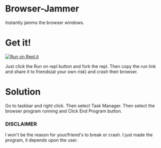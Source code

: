 # Browser-Jammer

 Instantly jamms the browser windows.

 
# Get it!

[![Run on Repl.it](https://repl.it/badge/github/navaneethkm004/browser-jammer)](https://repl.it/github/navaneethkm004/browser-jammer)

Just click the Run on repl button and fork the repl. Then copy the run link and share it to friends(at your own risk) and crash their browser.


# Solution

Go to taskbar and right click. Then select Task Manager. Then select the browser program running and Click End Program button.


### DISCLAIMER

I won't be the reason for your/friend's to break or crash. I just made the program, it depends upon the user.
